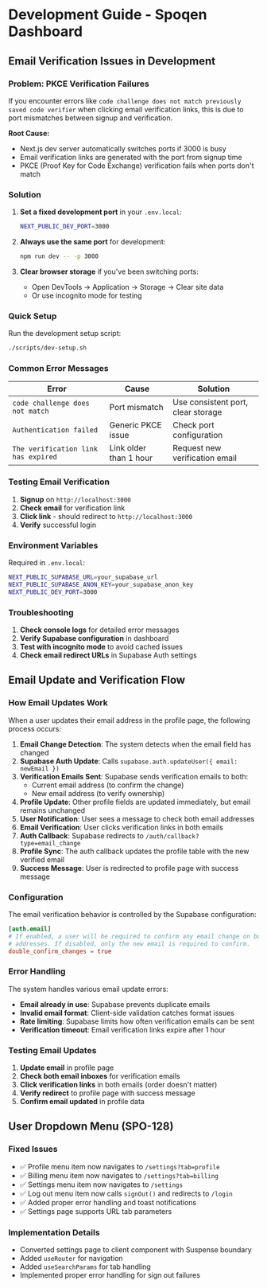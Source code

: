 # Development Guide - Spoqen Dashboard

## Email Verification Issues in Development

### Problem: PKCE Verification Failures

If you encounter errors like `code challenge does not match previously saved code verifier` when clicking email verification links, this is due to port mismatches between signup and verification.

**Root Cause:**
- Next.js dev server automatically switches ports if 3000 is busy
- Email verification links are generated with the port from signup time
- PKCE (Proof Key for Code Exchange) verification fails when ports don't match

### Solution

1. **Set a fixed development port** in your `.env.local`:
   ```bash
   NEXT_PUBLIC_DEV_PORT=3000
   ```

2. **Always use the same port** for development:
   ```bash
   npm run dev -- -p 3000
   ```

3. **Clear browser storage** if you've been switching ports:
   - Open DevTools → Application → Storage → Clear site data
   - Or use incognito mode for testing

### Quick Setup

Run the development setup script:
```bash
./scripts/dev-setup.sh
```

### Common Error Messages

| Error | Cause | Solution |
|-------|-------|----------|
| `code challenge does not match` | Port mismatch | Use consistent port, clear storage |
| `Authentication failed` | Generic PKCE issue | Check port configuration |
| `The verification link has expired` | Link older than 1 hour | Request new verification email |

### Testing Email Verification

1. **Signup** on `http://localhost:3000`
2. **Check email** for verification link
3. **Click link** - should redirect to `http://localhost:3000`
4. **Verify** successful login

### Environment Variables

Required in `.env.local`:
```bash
NEXT_PUBLIC_SUPABASE_URL=your_supabase_url
NEXT_PUBLIC_SUPABASE_ANON_KEY=your_supabase_anon_key
NEXT_PUBLIC_DEV_PORT=3000
```

### Troubleshooting

1. **Check console logs** for detailed error messages
2. **Verify Supabase configuration** in dashboard
3. **Test with incognito mode** to avoid cached issues
4. **Check email redirect URLs** in Supabase Auth settings

## Email Update and Verification Flow

### How Email Updates Work

When a user updates their email address in the profile page, the following process occurs:

1. **Email Change Detection**: The system detects when the email field has changed
2. **Supabase Auth Update**: Calls `supabase.auth.updateUser({ email: newEmail })`
3. **Verification Emails Sent**: Supabase sends verification emails to both:
   - Current email address (to confirm the change)
   - New email address (to verify ownership)
4. **Profile Update**: Other profile fields are updated immediately, but email remains unchanged
5. **User Notification**: User sees a message to check both email addresses
6. **Email Verification**: User clicks verification links in both emails
7. **Auth Callback**: Supabase redirects to `/auth/callback?type=email_change`
8. **Profile Sync**: The auth callback updates the profile table with the new verified email
9. **Success Message**: User is redirected to profile page with success message

### Configuration

The email verification behavior is controlled by the Supabase configuration:

```toml
[auth.email]
# If enabled, a user will be required to confirm any email change on both the old, and new email
# addresses. If disabled, only the new email is required to confirm.
double_confirm_changes = true
```

### Error Handling

The system handles various email update errors:

- **Email already in use**: Supabase prevents duplicate emails
- **Invalid email format**: Client-side validation catches format issues
- **Rate limiting**: Supabase limits how often verification emails can be sent
- **Verification timeout**: Email verification links expire after 1 hour

### Testing Email Updates

1. **Update email** in profile page
2. **Check both email inboxes** for verification emails
3. **Click verification links** in both emails (order doesn't matter)
4. **Verify redirect** to profile page with success message
5. **Confirm email updated** in profile data

## User Dropdown Menu (SPO-128)

### Fixed Issues
- ✅ Profile menu item now navigates to `/settings?tab=profile`
- ✅ Billing menu item now navigates to `/settings?tab=billing`  
- ✅ Settings menu item now navigates to `/settings`
- ✅ Log out menu item now calls `signOut()` and redirects to `/login`
- ✅ Added proper error handling and toast notifications
- ✅ Settings page supports URL tab parameters

### Implementation Details
- Converted settings page to client component with Suspense boundary
- Added `useRouter` for navigation
- Added `useSearchParams` for tab handling
- Implemented proper error handling for sign out failures 